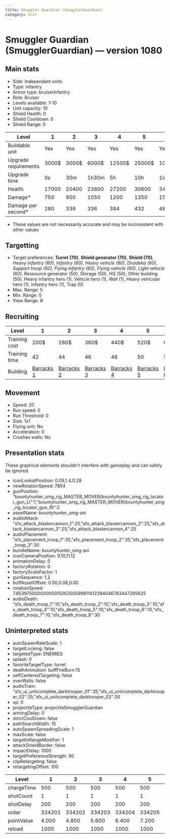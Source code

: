```yaml
---
title: Smuggler Guardian (SmugglerGuardian)
category: unit
---
```


# Smuggler Guardian (SmugglerGuardian) — version 1080

## Main stats

  * Side: Independant units
  * Type: infantry
  * Armor type: bruiserInfantry
  * Role: Bruiser
  * Levels available: 1-10
  * Unit capacity: 10
  * Shield Health: 0
  * Shield Cooldown: 0
  * Shield Range: 0

|Level               |1    |2    |3    |4     |5     |6      |7      |8      |9       |10      |
|--------------------|-----|-----|-----|------|------|-------|-------|-------|--------|--------|
|Buildable unit      |Yes  |Yes  |Yes  |Yes   |Yes   |Yes    |Yes    |Yes    |No      |No      |
|Upgrade requirements|3000$|3000$|6000$|12500$|25000$|100000$|160000$|320000$|1000000$|1750000$|
|Upgrade time        |0s   |30m  |1h30m|5h    |10h   |1d12h  |2d12h  |3d12h  |5d      |1w1d    |
|Health              |17000|20400|23800|27200 |30600 |34000  |37400  |40800  |44200   |51000   |
|Damage*             |750  |900  |1050 |1200  |1350  |1500   |1650   |1800   |1950    |2250    |
|Damage per second*  |280  |336  |336  |384   |432   |480    |528    |576    |624     |720     |

* These values are not necessarily accurate and may be inconsistent with other values

## Targetting

  * Target preferences: **Turret (70)**, **Shield generator (70)**, **Shield (70)**, _Heavy infantry (60)_, _Infantry (60)_, _Heavy vehicle (60)_, _Droideka (60)_, _Support troop (60)_, _Flying infantry (60)_, _Flying vehicle (60)_, _Light vehicle (60)_, Ressource generator (50), Storage (50), HQ (50), Other building (50), Heavy infantry hero (1), Vehicle hero (1), Wall (1), Heavy vehicular hero (1), Infantry hero (1), Trap (0)
  * Max. Range: 5
  * Min. Range: 0
  * View Range: 8

## Recruiting

|Level        |1                                  |2                                  |3                                  |4                                  |5                                  |6                                  |7                                  |8                                  |9                                  |10                                  |
|-------------|-----------------------------------|-----------------------------------|-----------------------------------|-----------------------------------|-----------------------------------|-----------------------------------|-----------------------------------|-----------------------------------|-----------------------------------|------------------------------------|
|Training cost|200$                               |280$                               |360$                               |440$                               |520$                               |600$                               |680$                               |760$                               |840$                               |920$                                |
|Training time|42                                 |44                                 |46                                 |48                                 |50                                 |52                                 |54                                 |56                                 |58                                 |60                                  |
|Building     |[Barracks 1](smugglerBarracks.html)|[Barracks 2](smugglerBarracks.html)|[Barracks 3](smugglerBarracks.html)|[Barracks 4](smugglerBarracks.html)|[Barracks 5](smugglerBarracks.html)|[Barracks 6](smugglerBarracks.html)|[Barracks 7](smugglerBarracks.html)|[Barracks 8](smugglerBarracks.html)|[Barracks 9](smugglerBarracks.html)|[Barracks 10](smugglerBarracks.html)|

## Movement

  * Speed: 20
  * Run speed: 0
  * Run Threshold: 0
  * Size: 1x1
  * Flying unit: No
  * Acceleration: 0
  * Crushes walls: No

## Presentation stats

These graphical elements shouldn't interfere with gameplay and can safely be ignored.

  * iconLookatPosition: 0.09,1.4,0.28
  * newRotationSpeed: 7854
  * gunPosition: "bountyhunter_smg_rig_MASTER_MOVER/bountyhunter_smg_rig_locator_gun_Lt":1,"bountyhunter_smg_rig_MASTER_MOVER/bountyhunter_smg_rig_locator_gun_Rt":2
  * assetName: bountyhunter_smg-ani
  * audioAttack: "sfx_attack_blastercannon_1":25,"sfx_attack_blastercannon_2":25,"sfx_attack_blastercannon_3":25,"sfx_attack_blastercannon_4":25
  * audioPlacement: "sfx_placement_troop_1":35,"sfx_placement_troop_2":35,"sfx_placement_troop_3":30
  * bundleName: bountyhunter_smg-ani
  * iconCameraPosition: 9,10,11.12
  * animationDelay: 0
  * factoryRotation: 0
  * factoryScaleFactor: 1
  * gunSequence: 1,2
  * buffAssetOffset: 0.00,0.08,0.00
  * rotationSpeed: 7.8539750000000001506350599811412394046783447265625
  * audioDeath: "sfx_death_troop_1":10,"sfx_death_troop_2":10,"sfx_death_troop_3":10,"sfx_death_troop_4":10,"sfx_death_troop_5":10,"sfx_death_troop_6":10,"sfx_death_troop_7":10,"sfx_death_troop_8":30

## Uninterpreted stats

  * autoSpawnRateScale: 1
  * targetLocking: false
  * targetedType: ENEMIES
  * splash: 0
  * favoriteTargetType: turret
  * deathAnimation: buffFireBurn:15
  * selfCenteredTargeting: false
  * overWalls: false
  * audioTrain: "sfx_ui_unitcomplete_darktrooper_01":35,"sfx_ui_unitcomplete_darktrooper_02":35,"sfx_ui_unitcomplete_darktrooper_03":30
  * xp: 0
  * projectileType: projectileSmugglerGuardian
  * armingDelay: 0
  * strictCoolDown: false
  * pathSearchWidth: 15
  * autoSpawnSpreadingScale: 1
  * maxScale: false
  * targetInRangeModifier: 1
  * attackShieldBorder: false
  * impactDelay: 1000
  * targetPreferenceStrength: 90
  * clipRetargeting: false
  * retargetingOffset: 100

|Level     |1     |2     |3     |4     |5     |6     |7     |8     |9     |10    |
|----------|------|------|------|------|------|------|------|------|------|------|
|chargeTime|500   |500   |500   |500   |500   |500   |500   |500   |500   |250   |
|shotCount |1     |1     |1     |1     |1     |1     |1     |1     |1     |3     |
|shotDelay |200   |200   |200   |200   |200   |200   |200   |200   |200   |500   |
|order     |334201|334202|334203|334204|334205|334206|334207|334208|334209|334210|
|pointValue|4.000 |4.800 |5.600 |6.400 |7.200 |8.000 |8.800 |9.600 |10.400|12.000|
|reload    |1000  |1000  |1000  |1000  |1000  |1000  |1000  |1000  |1000  |2000  |

